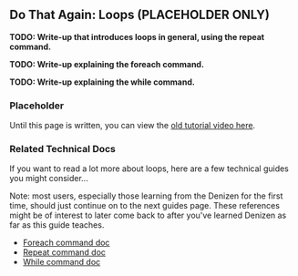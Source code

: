 Do That Again: Loops (PLACEHOLDER ONLY)
--------------------

**TODO: Write-up that introduces loops in general, using the repeat command.**

**TODO: Write-up explaining the foreach command.**

**TODO: Write-up explaining the while command.**

### Placeholder

Until this page is written, you can view the [old tutorial video here](https://one.denizenscript.com/denizen/vids/Loops).

### Related Technical Docs

If you want to read a lot more about loops, here are a few technical guides you might consider...

Note: most users, especially those learning from the Denizen for the first time, should just continue on to the next guides page. These references might be of interest to later come back to after you've learned Denizen as far as this guide teaches.

- [Foreach command doc](https://one.denizenscript.com/denizen/cmds/foreach)
- [Repeat command doc](https://one.denizenscript.com/denizen/cmds/repeat)
- [While command doc](https://one.denizenscript.com/denizen/cmds/while)
